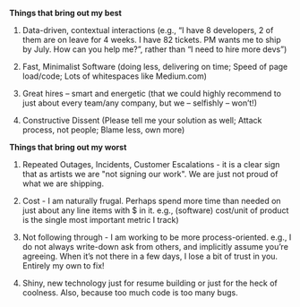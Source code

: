 <b> Things that bring out my best </b>


1. 	Data-driven, contextual interactions (e.g., “I have 8 developers, 2 of them are on leave for 4 weeks. I have 82 tickets. PM wants me to ship by July. How can you help me?”, rather than “I need to hire more devs”)

2. 	Fast, Minimalist Software (doing less, delivering on time; Speed of page load/code; Lots of whitespaces like Medium.com)

3. 	Great hires – smart and energetic (that we could highly recommend to just about every team/any company, but we – selfishly – won’t!)

4. 	Constructive Dissent (Please tell me your solution as well; Attack process, not people; Blame less, own more)


<b> Things that bring out my worst </b>


1. 	Repeated Outages, Incidents, Customer Escalations - it is a clear sign that as artists we are "not signing our work". We are just not proud of what we are shipping.

2. 	Cost - I am naturally frugal. Perhaps spend more time than needed on just about any line items with $ in it. e.g., (software) cost/unit of product is the single most important metric I track)

3. 	Not following through - I am working to be more process-oriented. e.g., I do not always write-down ask from others, and implicitly assume you’re agreeing. When it’s not there in a few days, I lose a bit of trust in you. Entirely my own to fix!

4. 	Shiny, new technology just for resume building or just for the heck of coolness. Also, because too much code is too many bugs.



 
 

